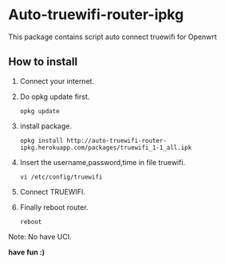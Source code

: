 Auto-truewifi-router-ipkg
=========================

This package contains script auto connect truewifi for Openwrt

How to install
--------------
1. Connect your internet.

2. Do opkg update first.
   ```shell
   opkg update
   ```

3. install package.

   ```shell
   opkg install http://auto-truewifi-router-ipkg.herokuapp.com/packages/truewifi_1-1_all.ipk
   ```

4. Insert the username,password,time in file truewifi.
   ```shell
   vi /etc/config/truewifi
   ```
5. Connect TRUEWIFI.

6. Finally reboot router.
   ```shell
   reboot
   ```
Note: No have UCI.

**have fun :)**

